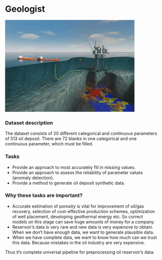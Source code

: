 # Geologist

<img src="img.jpg" title="Preview image" height="300"/>

### Dataset description

The dataset consists of 20 different categorical and continuous parameters of 513 oil deposit.
There are 72 blanks in one categorical and one continuous parameter, which must be filled.


### Tasks

- Provide an approach to most accurately fill in missing values.
- Provide an approach to assess the reliability of parameter values (anomaly detection).
- Provide a method to generate oil deposit synthetic data.

### Why these tasks are important?

- Accurate estimation of porosity is vital for improvement of oil/gas recovery, selection of cost-effective production schemes, optimization of well placement, developing geothermal energy etc. So correct models on this stage can save huge amounts of money for a company. 
- Reservoir’s data is very rare and new data is very expensive to obtain. When we don’t have enough data, we want to generate plausible data. 
- When we have complete data, we want to know how much can we trust this data. Because mistakes in the oil industry are very expensive.

Thus it’s complete universal pipeline for preprocessing oil reservoir’s data.
